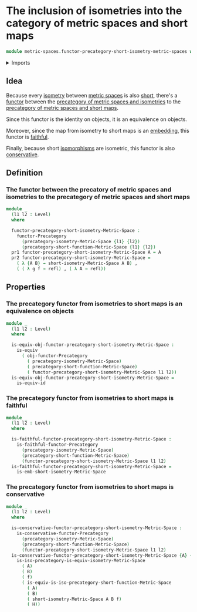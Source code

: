 # The inclusion of isometries into the category of metric spaces and short maps

```agda
module metric-spaces.functor-precategory-short-isometry-metric-spaces where
```

<details><summary>Imports</summary>

```agda
open import category-theory.conservative-functors-precategories
open import category-theory.faithful-functors-precategories
open import category-theory.functors-precategories
open import category-theory.isomorphisms-in-precategories
open import category-theory.maps-precategories
open import category-theory.precategories
open import category-theory.split-essentially-surjective-functors-precategories

open import foundation.dependent-pair-types
open import foundation.equivalences
open import foundation.function-extensionality
open import foundation.fundamental-theorem-of-identity-types
open import foundation.homotopies
open import foundation.identity-types
open import foundation.universe-levels

open import metric-spaces.isometry-metric-spaces
open import metric-spaces.precategory-of-metric-spaces-and-isometries
open import metric-spaces.precategory-of-metric-spaces-and-short-functions
open import metric-spaces.short-functions-metric-spaces
```

</details>

## Idea

Because every [isometry](metric-spaces.isometry-metric-spaces.md) between
[metric spaces](metric-spaces.metric-spaces.md) is also
[short](metric-spaces.short-functions-metric-spaces.md), there's a
[functor](category-theory.functors-precategories.md) between the
[precategory of metric spaces and isometries](metric-spaces.precategory-of-metric-spaces-and-isometries.md)
to the
[precategory of metric spaces and short maps](metric-spaces.precategory-of-metric-spaces-and-short-functions.md).

Since this functor is the identity on objects, it is an equivalence on objects.

Moreover, since the map from isometry to short maps is an
[embedding](foundation.embeddings.md), this functor is
[faithful](category-theory.faithful-functors-precategories.md).

Finally, because short
[isomorphisms](category-theory.isomorphisms-in-precategories.md) are isometric,
this functor is also
[conservative](category-theory.conservative-functors-precategories.md).

## Definition

### The functor between the precatory of metric spaces and isometries to the precategory of metric spaces and short maps

```agda
module _
  (l1 l2 : Level)
  where

  functor-precategory-short-isometry-Metric-Space :
    functor-Precategory
      (precategory-isometry-Metric-Space {l1} {l2})
      (precategory-short-function-Metric-Space {l1} {l2})
  pr1 functor-precategory-short-isometry-Metric-Space A = A
  pr2 functor-precategory-short-isometry-Metric-Space =
    ( λ {A B} → short-isometry-Metric-Space A B) ,
    ( ( λ g f → refl) , ( λ A → refl))
```

## Properties

### The precategory functor from isometries to short maps is an equivalence on objects

```agda
module _
  (l1 l2 : Level)
  where

  is-equiv-obj-functor-precategory-short-isometry-Metric-Space :
    is-equiv
      ( obj-functor-Precategory
        ( precategory-isometry-Metric-Space)
        ( precategory-short-function-Metric-Space)
        ( functor-precategory-short-isometry-Metric-Space l1 l2))
  is-equiv-obj-functor-precategory-short-isometry-Metric-Space =
    is-equiv-id
```

### The precategory functor from isometries to short maps is faithful

```agda
module _
  (l1 l2 : Level)
  where

  is-faithful-functor-precategory-short-isometry-Metric-Space :
    is-faithful-functor-Precategory
      (precategory-isometry-Metric-Space)
      (precategory-short-function-Metric-Space)
      (functor-precategory-short-isometry-Metric-Space l1 l2)
  is-faithful-functor-precategory-short-isometry-Metric-Space =
    is-emb-short-isometry-Metric-Space
```

### The precategory functor from isometries to short maps is conservative

```agda
module _
  (l1 l2 : Level)
  where

  is-conservative-functor-precategory-short-isometry-Metric-Space :
    is-conservative-functor-Precategory
      (precategory-isometry-Metric-Space)
      (precategory-short-function-Metric-Space)
      (functor-precategory-short-isometry-Metric-Space l1 l2)
  is-conservative-functor-precategory-short-isometry-Metric-Space {A} {B} f H =
    is-iso-precategory-is-equiv-isometry-Metric-Space
      ( A)
      ( B)
      ( f)
      ( is-equiv-is-iso-precategory-short-function-Metric-Space
        ( A)
        ( B)
        ( short-isometry-Metric-Space A B f)
        ( H))
```
